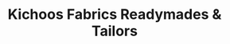 ---
title: "Kichoos Fabrics Readymades & Tailors"
url: /elamthuruthy-kuttanellur-thrissur/kichoos-fabrics-readymades-und-tailors/
shop: Kleidung
---